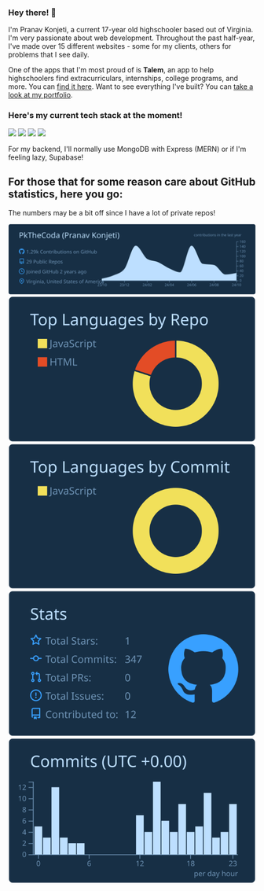 ### Hey there! 👋

I'm Pranav Konjeti, a current 17-year old highschooler based out of Virginia. I'm very passionate about web development. Throughout the past half-year, I've made over 15 different websites - some for my clients, others for problems that I see daily.

One of the apps that I'm most proud of is **Talem**, an app to help highschoolers find extracurriculars, internships, college programs, and more. You can [find it here](https://talem.org).
Want to see everything I've built? You can [take a look at my portfolio](https://pranavkonjeti.com).

<h3>Here's my current tech stack at the moment!</h3>
<img src="https://cdn.jsdelivr.net/gh/devicons/devicon@latest/icons/nextjs/nextjs-original-wordmark.svg" height="100"/>
<img src="https://cdn.jsdelivr.net/gh/devicons/devicon@latest/icons/react/react-original.svg" height="100"/>
<img src="https://cdn.jsdelivr.net/gh/devicons/devicon@latest/icons/tailwindcss/tailwindcss-original-wordmark.svg" height="100"/>
<img src="https://cdn.jsdelivr.net/gh/devicons/devicon@latest/icons/typescript/typescript-original.svg" height="100"/>

For my backend, I'll normally use MongoDB with Express (MERN) or if I'm feeling lazy, Supabase!


<h2>For those that for some reason care about GitHub statistics, here you go:</h2>
<p>The numbers may be a bit off since I have a lot of private repos!</p>

[![](https://raw.githubusercontent.com/PkTheCoda/PkTheCoda/master/profile-summary-card-output/prussian/0-profile-details.svg)](https://github.com/vn7n24fzkq/github-profile-summary-cards)
[![](https://raw.githubusercontent.com/PkTheCoda/PkTheCoda/master/profile-summary-card-output/prussian/1-repos-per-language.svg)](https://github.com/vn7n24fzkq/github-profile-summary-cards) [![](https://raw.githubusercontent.com/PkTheCoda/PkTheCoda/master/profile-summary-card-output/prussian/2-most-commit-language.svg)](https://github.com/vn7n24fzkq/github-profile-summary-cards)
[![](https://raw.githubusercontent.com/PkTheCoda/PkTheCoda/master/profile-summary-card-output/prussian/3-stats.svg)](https://github.com/vn7n24fzkq/github-profile-summary-cards) [![](https://raw.githubusercontent.com/PkTheCoda/PkTheCoda/master/profile-summary-card-output/prussian/4-productive-time.svg)](https://github.com/vn7n24fzkq/github-profile-summary-cards)

